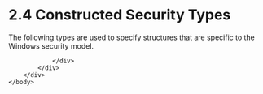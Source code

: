 <html dir="LTR" xmlns:mshelp="http://msdn.microsoft.com/mshelp" xmlns:ddue="http://ddue.schemas.microsoft.com/authoring/2003/5" xmlns:xlink="http://www.w3.org/1999/xlink" xmlns:tool="http://www.microsoft.com/tooltip">
    <head>
        <meta http-equiv="Content-Type" content="text/html; CHARSET=utf-8"></meta>
        <meta name="save" content="history"></meta>
        <title>2.4 Constructed Security Types</title>
        <xml>
            <mshelp:toctitle title="2.4 Constructed Security Types"></mshelp:toctitle>
            <mshelp:rltitle title="[MS-DTYP]: Constructed Security Types"></mshelp:rltitle>
            <mshelp:keyword index="A" term="4bc165d6-d311-4f36-8bc2-67a5373f8cf2"></mshelp:keyword>
            <mshelp:attr name="DCSext.ContentType" value="open specification"></mshelp:attr>
            <mshelp:attr name="AssetID" value="4bc165d6-d311-4f36-8bc2-67a5373f8cf2"></mshelp:attr>
            <mshelp:attr name="TopicType" value="kbRef"></mshelp:attr>
            <mshelp:attr name="DCSext.Title" value="[MS-DTYP]: Constructed Security Types" />
        </xml>
    </head>
    <body>
        <div id="header">
            <h1 class="heading">2.4 Constructed Security Types</h1>
        </div>
        <div id="mainSection">
            <div id="mainBody">
                <div id="allHistory" class="saveHistory"></div>
                <div id="sectionSection0" class="section" name="collapseableSection">
                    

<p>The following types are used to specify structures that are
specific to the Windows security model.</p>


                </div>
            </div>
        </div>
    </body>
</html>
